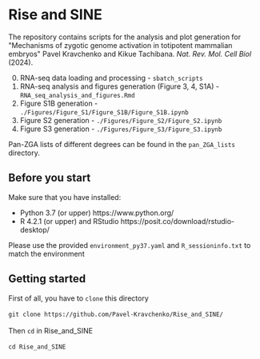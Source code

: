 # Rise and SINE

The repository contains scripts for the analysis and plot generation for
"Mechanisms of zygotic genome activation in totipotent mammalian embryos" Pavel Kravchenko and Kikue Tachibana. _Nat. Rev. Mol. Cell Biol_ (2024).

0. RNA-seq data loading and processing - ```sbatch_scripts```
1. RNA-seq analysis and figures generation (Figure 3, 4, S1A) - ```RNA_seq_analysis_and_figures.Rmd```
2. Figure S1B generation - ```./Figures/Figure_S1/Figure_S1B/Figure_S1B.ipynb```
3. Figure S2 generation - ```./Figures/Figure_S2/Figure_S2.ipynb```
4. Figure S3 generation - ```./Figures/Figure_S3/Figure_S3.ipynb```

Pan-ZGA lists of different degrees can be found in the ```pan_ZGA_lists``` directory.

## Before you start

Make sure that you have installed:
<ul>
<li>Python 3.7 (or upper) https://www.python.org/
<li>R 4.2.1 (or upper) and RStudio https://posit.co/download/rstudio-desktop/
</ul>

Please use the provided ```environment_py37.yaml``` and ```R_sessioninfo.txt``` to match the environment

## Getting started

First of all, you have to ```clone``` this directory</br></br>
```git clone https://github.com/Pavel-Kravchenko/Rise_and_SINE/```</br></br>
Then ```cd``` in Rise_and_SINE </br></br>
```cd Rise_and_SINE```</br></br>
